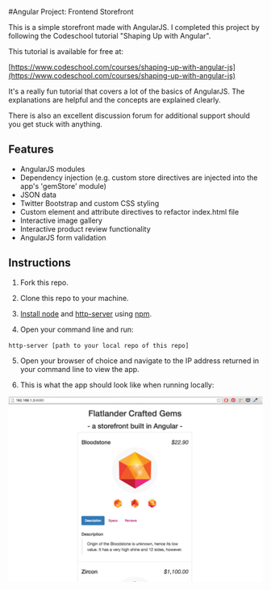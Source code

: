 #Angular Project: Frontend Storefront

This is a simple storefront made with AngularJS.  I completed this project by following the Codeschool tutorial "Shaping Up with Angular".  

This tutorial is available for free at:

[https://www.codeschool.com/courses/shaping-up-with-angular-js](https://www.codeschool.com/courses/shaping-up-with-angular-js)

It's a really fun tutorial that covers a lot of the basics of AngularJS.  The explanations are helpful and the concepts are explained clearly.  

There is also an excellent discussion forum for additional support should you get stuck with anything.

## Features

- AngularJS modules
- Dependency injection (e.g. custom store directives are injected into the app's 'gemStore' module)
- JSON data
- Twitter Bootstrap and custom CSS styling
- Custom element and attribute directives to refactor index.html file
- Interactive image gallery
- Interactive product review functionality
- AngularJS form validation

## Instructions

1. Fork this repo.

2. Clone this repo to your machine.

3. [Install node](https://nodejs.org/en/) and [http-server](https://github.com/indexzero/http-server) using [npm](https://www.npmjs.com/).

4. Open your command line and run:

 ``http-server [path to your local repo of this repo]``

5. Open your browser of choice and navigate to the IP address returned in your command line to view the app.

6. This is what the app should look like when running locally:

<p align="center"><img src="images/screenshot.png"></p>
